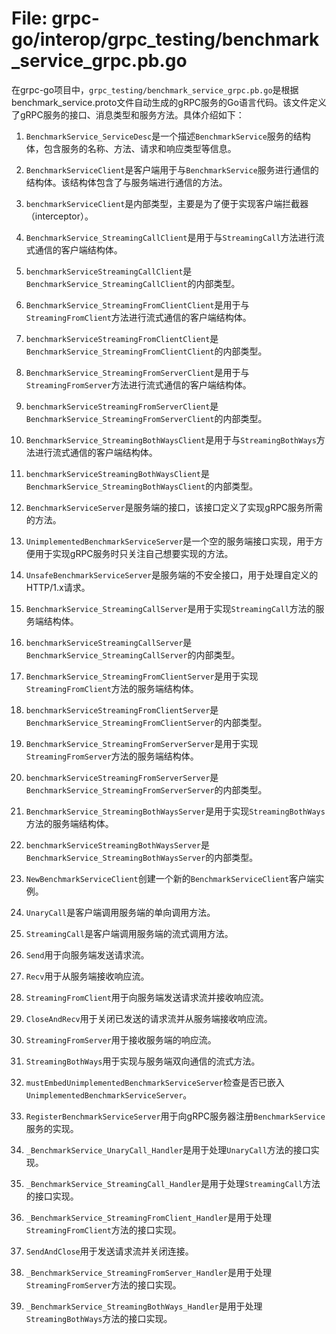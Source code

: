 # File: grpc-go/interop/grpc_testing/benchmark_service_grpc.pb.go

在grpc-go项目中，`grpc_testing/benchmark_service_grpc.pb.go`是根据benchmark_service.proto文件自动生成的gRPC服务的Go语言代码。该文件定义了gRPC服务的接口、消息类型和服务方法。具体介绍如下：

1. `BenchmarkService_ServiceDesc`是一个描述`BenchmarkService`服务的结构体，包含服务的名称、方法、请求和响应类型等信息。

2. `BenchmarkServiceClient`是客户端用于与`BenchmarkService`服务进行通信的结构体。该结构体包含了与服务端进行通信的方法。

3. `benchmarkServiceClient`是内部类型，主要是为了便于实现客户端拦截器（interceptor）。

4. `BenchmarkService_StreamingCallClient`是用于与`StreamingCall`方法进行流式通信的客户端结构体。

5. `benchmarkServiceStreamingCallClient`是`BenchmarkService_StreamingCallClient`的内部类型。

6. `BenchmarkService_StreamingFromClientClient`是用于与`StreamingFromClient`方法进行流式通信的客户端结构体。

7. `benchmarkServiceStreamingFromClientClient`是`BenchmarkService_StreamingFromClientClient`的内部类型。

8. `BenchmarkService_StreamingFromServerClient`是用于与`StreamingFromServer`方法进行流式通信的客户端结构体。

9. `benchmarkServiceStreamingFromServerClient`是`BenchmarkService_StreamingFromServerClient`的内部类型。

10. `BenchmarkService_StreamingBothWaysClient`是用于与`StreamingBothWays`方法进行流式通信的客户端结构体。

11. `benchmarkServiceStreamingBothWaysClient`是`BenchmarkService_StreamingBothWaysClient`的内部类型。

12. `BenchmarkServiceServer`是服务端的接口，该接口定义了实现gRPC服务所需的方法。

13. `UnimplementedBenchmarkServiceServer`是一个空的服务端接口实现，用于方便用于实现gRPC服务时只关注自己想要实现的方法。

14. `UnsafeBenchmarkServiceServer`是服务端的不安全接口，用于处理自定义的HTTP/1.x请求。

15. `BenchmarkService_StreamingCallServer`是用于实现`StreamingCall`方法的服务端结构体。

16. `benchmarkServiceStreamingCallServer`是`BenchmarkService_StreamingCallServer`的内部类型。

17. `BenchmarkService_StreamingFromClientServer`是用于实现`StreamingFromClient`方法的服务端结构体。

18. `benchmarkServiceStreamingFromClientServer`是`BenchmarkService_StreamingFromClientServer`的内部类型。

19. `BenchmarkService_StreamingFromServerServer`是用于实现`StreamingFromServer`方法的服务端结构体。

20. `benchmarkServiceStreamingFromServerServer`是`BenchmarkService_StreamingFromServerServer`的内部类型。

21. `BenchmarkService_StreamingBothWaysServer`是用于实现`StreamingBothWays`方法的服务端结构体。

22. `benchmarkServiceStreamingBothWaysServer`是`BenchmarkService_StreamingBothWaysServer`的内部类型。

23. `NewBenchmarkServiceClient`创建一个新的`BenchmarkServiceClient`客户端实例。

24. `UnaryCall`是客户端调用服务端的单向调用方法。

25. `StreamingCall`是客户端调用服务端的流式调用方法。

26. `Send`用于向服务端发送请求流。

27. `Recv`用于从服务端接收响应流。

28. `StreamingFromClient`用于向服务端发送请求流并接收响应流。

29. `CloseAndRecv`用于关闭已发送的请求流并从服务端接收响应流。

30. `StreamingFromServer`用于接收服务端的响应流。

31. `StreamingBothWays`用于实现与服务端双向通信的流式方法。

32. `mustEmbedUnimplementedBenchmarkServiceServer`检查是否已嵌入`UnimplementedBenchmarkServiceServer`。

33. `RegisterBenchmarkServiceServer`用于向gRPC服务器注册`BenchmarkService`服务的实现。

34. `_BenchmarkService_UnaryCall_Handler`是用于处理`UnaryCall`方法的接口实现。

35. `_BenchmarkService_StreamingCall_Handler`是用于处理`StreamingCall`方法的接口实现。

36. `_BenchmarkService_StreamingFromClient_Handler`是用于处理`StreamingFromClient`方法的接口实现。

37. `SendAndClose`用于发送请求流并关闭连接。

38. `_BenchmarkService_StreamingFromServer_Handler`是用于处理`StreamingFromServer`方法的接口实现。

39. `_BenchmarkService_StreamingBothWays_Handler`是用于处理`StreamingBothWays`方法的接口实现。

